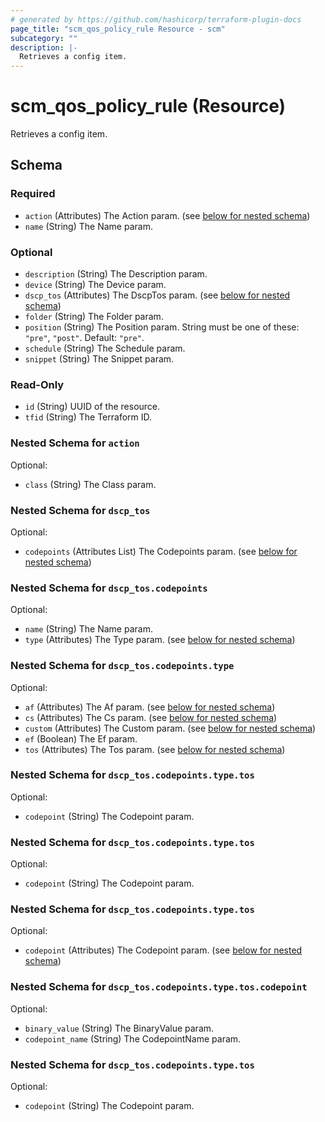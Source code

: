 ```yaml
---
# generated by https://github.com/hashicorp/terraform-plugin-docs
page_title: "scm_qos_policy_rule Resource - scm"
subcategory: ""
description: |-
  Retrieves a config item.
---
```


# scm_qos_policy_rule (Resource)

Retrieves a config item.



<!-- schema generated by tfplugindocs -->
## Schema

### Required

- `action` (Attributes) The Action param. (see [below for nested schema](#nestedatt--action))
- `name` (String) The Name param.

### Optional

- `description` (String) The Description param.
- `device` (String) The Device param.
- `dscp_tos` (Attributes) The DscpTos param. (see [below for nested schema](#nestedatt--dscp_tos))
- `folder` (String) The Folder param.
- `position` (String) The Position param. String must be one of these: `"pre"`, `"post"`. Default: `"pre"`.
- `schedule` (String) The Schedule param.
- `snippet` (String) The Snippet param.

### Read-Only

- `id` (String) UUID of the resource.
- `tfid` (String) The Terraform ID.

<a id="nestedatt--action"></a>
### Nested Schema for `action`

Optional:

- `class` (String) The Class param.


<a id="nestedatt--dscp_tos"></a>
### Nested Schema for `dscp_tos`

Optional:

- `codepoints` (Attributes List) The Codepoints param. (see [below for nested schema](#nestedatt--dscp_tos--codepoints))

<a id="nestedatt--dscp_tos--codepoints"></a>
### Nested Schema for `dscp_tos.codepoints`

Optional:

- `name` (String) The Name param.
- `type` (Attributes) The Type param. (see [below for nested schema](#nestedatt--dscp_tos--codepoints--type))

<a id="nestedatt--dscp_tos--codepoints--type"></a>
### Nested Schema for `dscp_tos.codepoints.type`

Optional:

- `af` (Attributes) The Af param. (see [below for nested schema](#nestedatt--dscp_tos--codepoints--type--af))
- `cs` (Attributes) The Cs param. (see [below for nested schema](#nestedatt--dscp_tos--codepoints--type--cs))
- `custom` (Attributes) The Custom param. (see [below for nested schema](#nestedatt--dscp_tos--codepoints--type--custom))
- `ef` (Boolean) The Ef param.
- `tos` (Attributes) The Tos param. (see [below for nested schema](#nestedatt--dscp_tos--codepoints--type--tos))

<a id="nestedatt--dscp_tos--codepoints--type--af"></a>
### Nested Schema for `dscp_tos.codepoints.type.tos`

Optional:

- `codepoint` (String) The Codepoint param.


<a id="nestedatt--dscp_tos--codepoints--type--cs"></a>
### Nested Schema for `dscp_tos.codepoints.type.tos`

Optional:

- `codepoint` (String) The Codepoint param.


<a id="nestedatt--dscp_tos--codepoints--type--custom"></a>
### Nested Schema for `dscp_tos.codepoints.type.tos`

Optional:

- `codepoint` (Attributes) The Codepoint param. (see [below for nested schema](#nestedatt--dscp_tos--codepoints--type--tos--codepoint))

<a id="nestedatt--dscp_tos--codepoints--type--tos--codepoint"></a>
### Nested Schema for `dscp_tos.codepoints.type.tos.codepoint`

Optional:

- `binary_value` (String) The BinaryValue param.
- `codepoint_name` (String) The CodepointName param.



<a id="nestedatt--dscp_tos--codepoints--type--tos"></a>
### Nested Schema for `dscp_tos.codepoints.type.tos`

Optional:

- `codepoint` (String) The Codepoint param.
